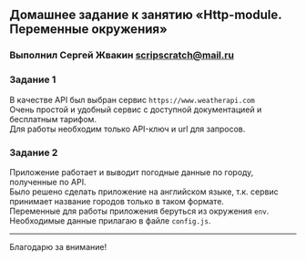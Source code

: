 ## Домашнее задание к занятию «Http-module. Переменные окружения»

### Выполнил Сергей Жвакин scripscratch@mail.ru

### Задание 1

В качестве API был выбран сервис `https://www.weatherapi.com` <br>
Очень простой и удобный сервис с доступной документацией и бесплатным тарифом. <br>
Для работы необходим только API-ключ и url для запросов.

### Задание 2

Приложение работает и выводит погодные данные по городу, полученные по API. <br>
Было решено сделать приложение на английском языке, т.к. сервис принимает название городов только в таком формате. <br>
Переменные для работы приложения беруться из окружения `env`. Необходимые данные прилагаю в файле `config.js`.

---

Благодарю за внимание!
